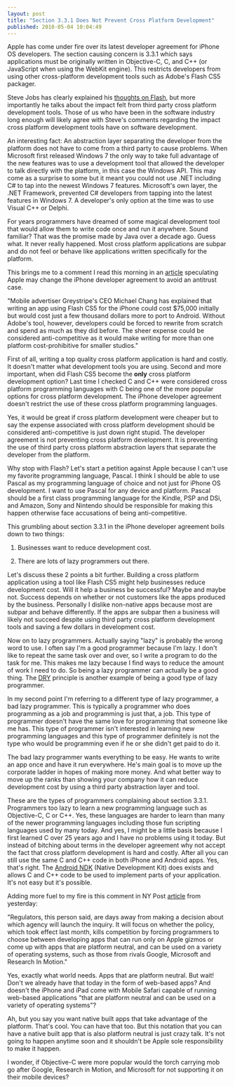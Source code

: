 ```yaml
---
layout: post
title: "Section 3.3.1 Does Not Prevent Cross Platform Development"
published: 2010-05-04 10:04:49
---
```

Apple has come under fire over its latest developer agreement for iPhone OS developers. The section causing concern is 3.3.1 which says applications must be originally written in Objective-C, C, and C++ (or JavaScript when using the WebKit engine). This restricts developers from using other cross-platform development tools such as Adobe's Flash CS5 packager.

Steve Jobs has clearly explained his [thoughts on Flash](http://www.apple.com/hotnews/thoughts-on-flash/), but more importantly he talks about the impact felt from third party cross platform development tools. Those of us who have been in the software industry long enough will likely agree with Steve's comments regarding the impact cross platform development tools have on software development. 

An interesting fact: An abstraction layer separating the developer from the platform does not have to come from a third party to cause problems. When Microsoft first released Windows 7 the only way to take full advantage of the new features was to use a development tool that allowed the developer to talk directly with the platform, in this case the Windows API. This may come as a surprise to some but it meant you could not use .NET including C# to tap into the newest Windows 7 features. Microsoft's own layer, the .NET Framework, prevented C# developers from tapping into the latest features in Windows 7. A developer's only option at the time was to use Visual C++ or Delphi.

For years programmers have dreamed of some magical development tool that would allow them to write code once and run it anywhere. Sound familiar? That was the promise made by Java over a decade ago. Guess what. It never really happened. Most cross platform applications are subpar and do not feel or behave like applications written specifically for the platform. 

This brings me to a comment I read this morning in an [article](http://www.electronista.com/articles/10/05/03/apple.could.dodge.ftc.complaints.with.sdk.change/) speculating Apple may change the iPhone developer agreement to avoid an antitrust case.

"Mobile advertiser Greystripe's CEO Michael Chang has explained that writing an app using Flash CS5 for the iPhone could cost $75,000 initially but would cost just a few thousand dollars more to port to Android. Without Adobe's tool, however, developers could be forced to rewrite from scratch and spend as much as they did before. The sheer expense could be considered anti-competitive as it would make writing for more than one platform cost-prohibitive for smaller studios."

First of all, writing a top quality cross platform application is hard and costly. It doesn't matter what development tools you are using. Second and more important, when did Flash CS5 become the **only** cross platform development option? Last time I checked C and C++ were considered cross platform programming languages with C being one of the more popular options for cross platform development. The iPhone developer agreement doesn't restrict the use of these cross platform programming languages.

Yes, it would be great if cross platform development were cheaper but to say the expense associated with cross platform development should be considered anti-competitive is just down right stupid. The developer agreement is not preventing cross platform development. It is preventing the use of third party cross platform abstraction layers that separate the developer from the platform. 

Why stop with Flash? Let's start a petition against Apple because I can't use my favorite programming language, Pascal. I think I should be able to use Pascal as my programming language of choice and not just for iPhone OS development. I want to use Pascal for any device and platform. Pascal should be a first class programming language for the Kindle, PSP and DSi, and Amazon, Sony and Nintendo should be responsible for making this happen otherwise face accusations of being anti-competitive.

This grumbling about section 3.3.1 in the iPhone developer agreement boils down to two things:

1) Businesses want to reduce development cost.

2) There are lots of lazy programmers out there.

Let's discuss these 2 points a bit further. Building a cross platform application using a tool like Flash CS5 might help businesses reduce development cost. Will it help a business be successful? Maybe and maybe not. Success depends on whether or not customers like the apps produced by the business. Personally I dislike non-native apps because most are subpar and behave differently. If the apps are subpar then a business will likely not succeed despite using third party cross platform development tools and saving a few dollars in development cost.

Now on to lazy programmers. Actually saying "lazy" is probably the wrong word to use. I often say I'm a good programmer because I'm lazy. I don't like to repeat the same task over and over, so I write a program to do the task for me. This makes me lazy because I find ways to reduce the amount of work I need to do. So being a lazy programmer can actually be a good thing. The [DRY](http://en.wikipedia.org/wiki/Don't_repeat_yourself) principle is another example of being a good type of lazy programmer.

In my second point I'm referring to a different type of lazy programmer, a bad lazy programmer. This is typically a programmer who does programming as a job and programming is just that, a job. This type of programmer doesn't have the same love for programming that someone like me has. This type of programmer isn't interested in learning new programming languages and this type of programmer definitely is not the type who would be programming even if he or she didn't get paid to do it.

The bad lazy programmer wants everything to be easy. He wants to write an app once and have it run everywhere. He's main goal is to move up the corporate ladder in hopes of making more money. And what better way to move up the ranks than showing your company how it can reduce development cost by using a third party abstraction layer and tool.

These are the types of programmers complaining about section 3.3.1. Programmers too lazy to learn a new programming language such as Objective-C, C or C++. Yes, these languages are harder to learn than many of the newer programming languages including those fun scripting languages used by many today. And yes, I might be a little basis because I first learned C over 25 years ago and I have no problems using it today. But instead of bitching about terms in the developer agreement why not accept the fact that cross platform development is hard and costly. After all you can still use the same C and C++ code in both iPhone and Android apps. Yes, that's right. The [Android NDK](http://developer.android.com/sdk/ndk/index.html) (Native Development Kit) does exists and allows C and C++ code to be used to implement parts of your application. It's not easy but it's possible.

Adding more fuel to my fire is this comment in NY Post [article](http://www.nypost.com/p/news/business/an_antitrust_app_buvCWcJdjFoLD5vBSkguGO#ixzz0myFnh9pP) from yesterday:

"Regulators, this person said, are days away from making a decision about which agency will launch the inquiry. It will focus on whether the policy, which took effect last month, kills competition by forcing programmers to choose between developing apps that can run only on Apple gizmos or come up with apps that are platform neutral, and can be used on a variety of operating systems, such as those from rivals Google, Microsoft and Research In Motion."

Yes, exactly what world needs. Apps that are platform neutral. But wait! Don't we already have that today in the form of web-based apps? And doesn't the iPhone and iPad come with Mobile Safari capable of running web-based applications "that are platform neutral and can be used on a variety of operating systems"?

Ah, but you say you want native built apps that take advantage of the platform. That's cool. You can have that too. But this notation that you can have a native built app that is also platform neutral is just crazy talk. It's not going to happen anytime soon and it shouldn't be Apple sole responsibility to make it happen.

I wonder, if Objective-C were more popular would the torch carrying mob go after Google, Research in Motion, and Microsoft for not supporting it on their mobile devices?
